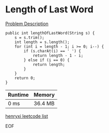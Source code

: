 # Length of Last Word
[Problem Description](https://leetcode.com/problems/length-of-last-word/)

```
public int lengthOfLastWord(String s) {
    s = s.trim();
    int length = s.length();
    for (int i = length - 1; i >= 0; i--) {
        if (s.charAt(i) == ' ') {
            return length - 1 - i;
        } else if (i == 0) {
            return length;
        }
    }
    return 0;
}
```

| Runtime       | Memory     | 
| :------------- | :---------- |
| 0 ms | 36.4 MB	   |


[henryxi leetcode list](http://www.henryxi.com/leetcode)

EOF